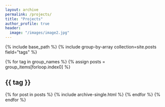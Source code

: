 ```yaml
---
layout: archive
permalink: /projects/
title: "Projects"
author_profile: true
header:
  image: "/images/image2.jpg"
---
```


{% include base_path %}
{% include group-by-array
collection=site.posts field="tags" %}

{% for tag in group_names %}
  {% assign posts = group_items[forloop.index0] %}
  <h2 id="{{ tag | slugify }}" class="archive__subtitle">{{ tag }}</h2>
  {% for post in posts %}
    {% include archive-single.html %}
  {% endfor %}
{% endfor %}

